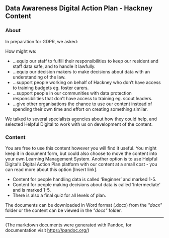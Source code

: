 ## Data Awareness Digital Action Plan - Hackney Content

### About
In preparation for GDPR, we asked: 

How might we:

- ...equip our staff to fulfill their responsibilities to keep our resident and staff data safe, and to handle it lawfully. 
- ...equip our decision makers to make decisions about data with an understanding of the law.
- ...support people working on behalf of Hackney who don’t have access to training budgets eg. foster carers. 
- ...support people in our communities with data protection responsibilities that don’t have access to training eg. scout leaders.
- ...give other organisations the chance to use our content instead of spending their own time and effort on creating something similar. 

We talked to several specialists agencies about how they could help, and selected Helpful Digital to work with us on development of the content.

### Content
You are free to use this content however you will find it useful. You might keep it in document form, but could also choose to move the content into your own Learning Management System. Another option is to use Helpful Digital’s Digital Action Plan platform with our content at a small cost - you can read more about this option [Insert link].

- Content for people handling data is called ‘Beginner’ and marked 1-5.
- Content for people making decisions about data is called ‘Intermediate’ and is marked 1-5.
- There is also a final quiz for all levels of plan.

The documents can be downloaded in Word format (.docx) from the *"docx"* folder or the content can be viewed in the *"docs"* folder.

---
(The markdown documents were generated with Pandoc, for documentation visit https://pandoc.org/)
